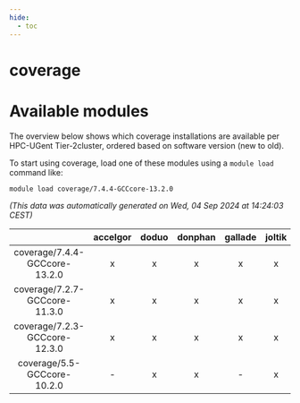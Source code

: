 ```yaml
---
hide:
  - toc
---
```


coverage
========

# Available modules


The overview below shows which coverage installations are available per HPC-UGent Tier-2cluster, ordered based on software version (new to old).

To start using coverage, load one of these modules using a `module load` command like:

```shell
module load coverage/7.4.4-GCCcore-13.2.0
```

*(This data was automatically generated on Wed, 04 Sep 2024 at 14:24:03 CEST)*  

| |accelgor|doduo|donphan|gallade|joltik|shinx|skitty|
| :---: | :---: | :---: | :---: | :---: | :---: | :---: | :---: |
|coverage/7.4.4-GCCcore-13.2.0|x|x|x|x|x|-|x|
|coverage/7.2.7-GCCcore-11.3.0|x|x|x|x|x|-|x|
|coverage/7.2.3-GCCcore-12.3.0|x|x|x|x|x|x|x|
|coverage/5.5-GCCcore-10.2.0|-|x|x|-|x|-|x|
